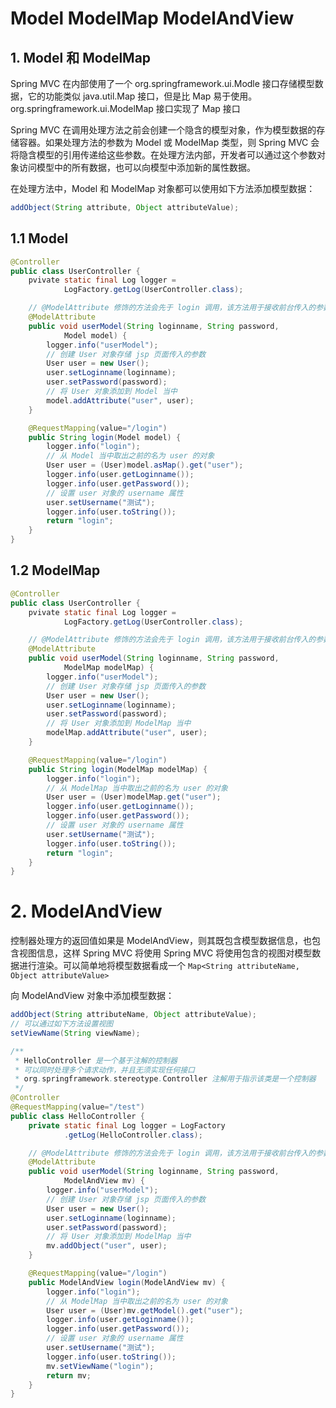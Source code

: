 # Model ModelMap ModelAndView

## 1. Model 和 ModelMap
Spring MVC 在内部使用了一个 org.springframework.ui.Modle 接口存储模型数据，它的功能类似 java.util.Map 接口，但是比 Map 易于使用。org.springframework.ui.ModelMap 接口实现了 Map 接口

Spring MVC 在调用处理方法之前会创建一个隐含的模型对象，作为模型数据的存储容器。如果处理方法的参数为 Model 或 ModelMap 类型，则 Spring MVC 会将隐含模型的引用传递给这些参数。在处理方法内部，开发者可以通过这个参数对象访问模型中的所有数据，也可以向模型中添加新的属性数据。

在处理方法中，Model 和 ModelMap 对象都可以使用如下方法添加模型数据：
```java
addObject(String attribute, Object attributeValue);
```
## 1.1 Model

```java
@Controller
public class UserController {
    pvivate static final Log logger =
            LogFactory.getLog(UserController.class);

    // @ModelAttribute 修饰的方法会先于 login 调用，该方法用于接收前台传入的参数
    @ModelAttribute
    public void userModel(String loginname, String password,
            Model model) {
        logger.info("userModel");
        // 创建 User 对象存储 jsp 页面传入的参数
        User user = new User();
        user.setLoginname(loginname);
        user.setPassword(password);
        // 将 User 对象添加到 Model 当中
        model.addAttribute("user", user);
    }

    @RequestMapping(value="/login")
    public String login(Model model) {
        logger.info("login");
        // 从 Model 当中取出之前的名为 user 的对象
        User user = (User)model.asMap().get("user");
        logger.info(user.getLoginname());
        logger.info(user.getPassword());
        // 设置 user 对象的 username 属性
        user.setUsername("测试");
        logger.info(user.toString());
        return "login";
    }
}
```
## 1.2 ModelMap
```java
@Controller
public class UserController {
    pvivate static final Log logger =
            LogFactory.getLog(UserController.class);

    // @ModelAttribute 修饰的方法会先于 login 调用，该方法用于接收前台传入的参数
    @ModelAttribute
    public void userModel(String loginname, String password,
            ModelMap modelMap) {
        logger.info("userModel");
        // 创建 User 对象存储 jsp 页面传入的参数
        User user = new User();
        user.setLoginname(loginname);
        user.setPassword(password);
        // 将 User 对象添加到 ModelMap 当中
        modelMap.addAttribute("user", user);
    }

    @RequestMapping(value="/login")
    public String login(ModelMap modelMap) {
        logger.info("login");
        // 从 ModelMap 当中取出之前的名为 user 的对象
        User user = (User)modelMap.get("user");
        logger.info(user.getLoginname());
        logger.info(user.getPassword());
        // 设置 user 对象的 username 属性
        user.setUsername("测试");
        logger.info(user.toString());
        return "login";
    }
}
```
# 2. ModelAndView
控制器处理方的返回值如果是 ModelAndView，则其既包含模型数据信息，也包含视图信息，这样 Spring MVC 将使用 Spring MVC 将使用包含的视图对模型数据进行渲染。可以简单地将模型数据看成一个 `Map<String attributeName, Object attributeValue>`

向 ModelAndView 对象中添加模型数据：
```java
addObject(String attributeName, Object attributeValue);
// 可以通过如下方法设置视图
setViewName(String viewName);
```

```java
/**
 * HelloController 是一个基于注解的控制器
 * 可以同时处理多个请求动作，并且无须实现任何接口
 * org.springframework.stereotype.Controller 注解用于指示该类是一个控制器
 */
@Controller
@RequestMapping(value="/test")
public class HelloController {
    private static final Log logger = LogFactory
            .getLog(HelloController.class);

    // @ModelAttribute 修饰的方法会先于 login 调用，该方法用于接收前台传入的参数
    @ModelAttribute
    public void userModel(String loginname, String password,
            ModelAndView mv) {
        logger.info("userModel");
        // 创建 User 对象存储 jsp 页面传入的参数
        User user = new User();
        user.setLoginname(loginname);
        user.setPassword(password);
        // 将 User 对象添加到 ModelMap 当中
        mv.addObject("user", user);
    }

    @RequestMapping(value="/login")
    public ModelAndView login(ModelAndView mv) {
        logger.info("login");
        // 从 ModelMap 当中取出之前的名为 user 的对象
        User user = (User)mv.getModel().get("user");
        logger.info(user.getLoginname());
        logger.info(user.getPassword());
        // 设置 user 对象的 username 属性
        user.setUsername("测试");
        logger.info(user.toString());
        mv.setViewName("login");
        return mv;
    }
}
```
